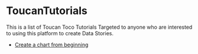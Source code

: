 # ToucanTutorials
This is a list of Toucan Toco Tutorials Targeted to anyone who are interested to using this platform to create Data Stories.
* [Create a chart from beginning](https://github.com/shiuanC/ToucanTutorials/blob/main/Tutorial-1.md)

